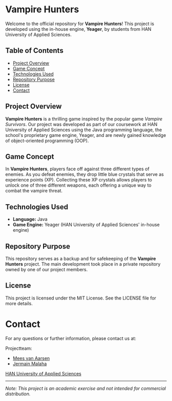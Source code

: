 # Vampire Hunters

Welcome to the official repository for **Vampire Hunters**! This project is developed using the in-house engine, **Yeager**, by students from HAN University of Applied Sciences. 

## Table of Contents

- [Project Overview](#project-overview)
- [Game Concept](#game-concept)
- [Technologies Used](#technologies-used)
- [Repository Purpose](#repository-purpose)
- [License](#license)
- [Contact](#contact)

## Project Overview

**Vampire Hunters** is a thrilling game inspired by the popular game *Vampire Survivors*. Our project was developed as part of our coursework at HAN University of Applied Sciences using the Java programming language, the school's proprietary game engine, Yeager, and are newly gained knowledge of object-oriented programming (OOP).

## Game Concept

In **Vampire Hunters**, players face off against three different types of enemies. As you defeat enemies, they drop little blue crystals that serve as experience points (XP). Collecting these XP crystals allows players to unlock one of three different weapons, each offering a unique way to combat the vampire threat.

## Technologies Used

- **Language:** Java
- **Game Engine:** Yeager (HAN University of Applied Sciences' in-house engine)

## Repository Purpose

This repository serves as a backup and for safekeeping of the **Vampire Hunters** project. The main development took place in a private repository owned by one of our project members.

## License

This project is licensed under the MIT License. See the LICENSE file for more details.

# Contact
For any questions or further information, please contact us at:

Projectteam: 
- [Mees van Aarsen](https://github.com/MrKytman)
- [Jermain Malaha](https://github.com/JermainMalaha)

[HAN University of Applied Sciences](https://www.han.nl/contact/)

---

*Note: This project is an academic exercise and not intended for commercial distribution.*